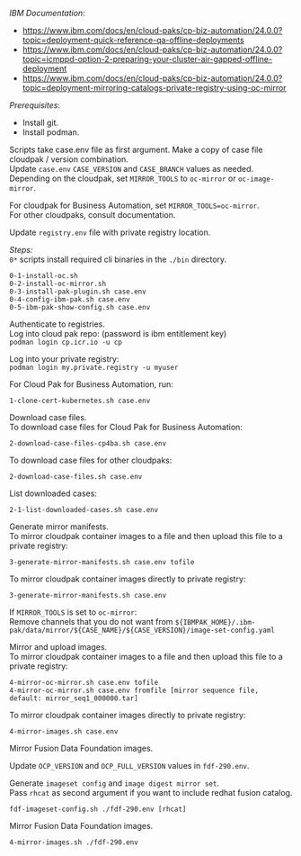 *IBM Documentation*: 

- https://www.ibm.com/docs/en/cloud-paks/cp-biz-automation/24.0.0?topic=deployment-quick-reference-qa-offline-deployments
- https://www.ibm.com/docs/en/cloud-paks/cp-biz-automation/24.0.0?topic=icmppd-option-2-preparing-your-cluster-air-gapped-offline-deployment
- https://www.ibm.com/docs/en/cloud-paks/cp-biz-automation/24.0.0?topic=deployment-mirroring-catalogs-private-registry-using-oc-mirror

*Prerequisites*:
- Install git.
- Install podman.

Scripts take case.env file as first argument. Make a copy of case file cloudpak / version combination.<br/>
Update `case.env` `CASE_VERSION` and `CASE_BRANCH` values as needed.<br/>
Depending on the cloudpak, set `MIRROR_TOOLS` to `oc-mirror` or `oc-image-mirror`.<br/>

For cloudpak for Business Automation, set `MIRROR_TOOLS=oc-mirror`.<br/>
For other cloudpaks, consult documentation.<br/>

Update `registry.env` file with private registry location.<br/>

*Steps:*<br/>
`0*` scripts install required cli binaries in the `./bin` directory.<br/>
```
0-1-install-oc.sh
0-2-install-oc-mirror.sh
0-3-install-pak-plugin.sh case.env
0-4-config-ibm-pak.sh case.env
0-5-ibm-pak-show-config.sh case.env
```

Authenticate to registries.<br/>
Log into cloud pak repo: (password is ibm entitlement key)<br/>
`podman login cp.icr.io -u cp`

Log into your private registry:<br/>
`podman login my.private.registry -u myuser`

For Cloud Pak for Business Automation, run:<br/>
```
1-clone-cert-kubernetes.sh case.env
```

Download case files.<br/>
To download case files for Cloud Pak for Business Automation:<br/>
```
2-download-case-files-cp4ba.sh case.env
```
To download case files for other cloudpaks:<br/>
```
2-download-case-files.sh case.env
```
List downloaded cases:<br/>
```
2-1-list-downloaded-cases.sh case.env
```

Generate mirror manifests.<br/>
To mirror cloudpak container images to a file and then upload this file to a private registry:<br/>
```
3-generate-mirror-manifests.sh case.env tofile
```
To mirror cloudpak container images directly to private registry:<br/>
```
3-generate-mirror-manifests.sh case.env
```
If `MIRROR_TOOLS` is set to `oc-mirror`:<br/>
Remove channels that you do not want from `${IBMPAK_HOME}/.ibm-pak/data/mirror/${CASE_NAME}/${CASE_VERSION}/image-set-config.yaml`<br/>

Mirror and upload images.<br/>
To mirror cloudpak container images to a file and then upload this file to a private registry:<br/>
```
4-mirror-oc-mirror.sh case.env tofile
4-mirror-oc-mirror.sh case.env fromfile [mirror sequence file, default: mirror_seq1_000000.tar]
```

To mirror cloudpak container images directly to private registry:<br/>
```
4-mirror-images.sh case.env
```
Mirror Fusion Data Foundation images.<br/>

Update `OCP_VERSION` and `OCP_FULL_VERSION` values in `fdf-290.env`.<br/>

Generate `imageset config` and `image digest mirror set`.<br/>
Pass `rhcat` as second argument if you want to include redhat fusion catalog.<br/>
```
fdf-imageset-config.sh ./fdf-290.env [rhcat]
```

Mirror Fusion Data Foundation images.<br/>
```
4-mirror-images.sh ./fdf-290.env
```

